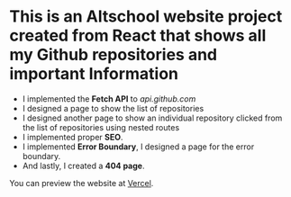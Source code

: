 # This is an Altschool website project created from React that shows all my Github repositories and important Information

- I implemented the **Fetch API**  to _api.github.com_
- I designed a page to show the list of repositories
- I designed another page to show an individual repository clicked from the list of repositories using nested routes
- I implemented proper **SEO**.
- I implemented **Error Boundary**, I designed a page for the error boundary.
- And lastly, I created a **404 page**.

You can preview the website at [Vercel](https://naijadeveloper-github-info-website.vercel.app/).